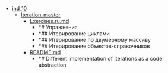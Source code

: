 - <a href = "E:\Node_projects\Node_Way\Education\Timur_Video_JS\ind_10\cat.ind_10\dir.ind_10.md">ind_10</a>
    - <a href = "E:\Node_projects\Node_Way\Education\Timur_Video_JS\ind_10\Iteration-master\cat.Iteration-master\dir.Iteration-master.md">Iteration-master</a>
        - <a href = "E:\Node_projects\Node_Way\Education\Timur_Video_JS\ind_10\Iteration-master\Exercises.ru.md">Exercises.ru.md</a>
            - *# Упражнения
            - *## Итерирование циклами
            - *## Итерирование по двумерному массиву
            - *## Итерирование объектов-справочников
        - <a href = "E:\Node_projects\Node_Way\Education\Timur_Video_JS\ind_10\Iteration-master\README.md">README.md</a>
            - *# Different implementation of iterations as a code abstraction
    
